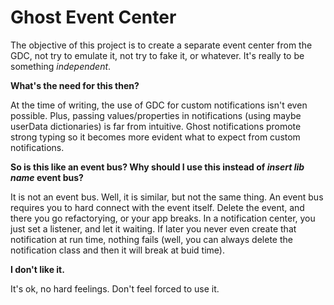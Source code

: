 # Ghost Event Center

The objective of this project is to create a separate event center from the GDC, not try to emulate it, not try to fake it, or whatever. It's really to be something _independent_.
      
**What's the need for this then?**

At the time of writing, the use of GDC for custom notifications isn't even possible. Plus, passing values/properties in notifications (using maybe userData dictionaries) is far from intuitive. Ghost notifications promote strong typing so it becomes more evident what to expect from custom notifications.
     
**So is this like an event bus? Why should I use this instead of *insert lib name* event bus?**

It is not an event bus. Well, it is similar, but not the same thing. An event bus requires you to hard connect with the event itself. Delete the event, and there you go refactorying, or your app breaks. In a notification center, you just set a listener, and let it waiting. If later you never even create that notification at run time, nothing fails (well, you can always delete the notification class and then it will break at buid time).

**I don't like it.**

It's ok, no hard feelings. Don't feel forced to use it.
